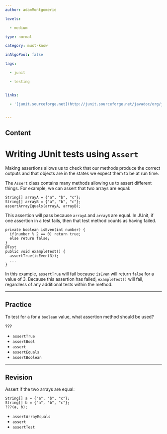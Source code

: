 ```yaml
---
author: adamMontgomerie

levels:

  - medium

type: normal

category: must-know

inAlgoPool: false

tags:

  - junit

  - testing


links:

  - '[junit.sourceforge.net](http://junit.sourceforge.net/javadoc/org/junit/Assert.html){website}'


---
```

## Content
# Writing JUnit tests using `Assert`

Making assertions allows us to check that our methods produce the correct outputs and that objects are in the states we expect them to be at run time.

The `Assert` class contains many methods allowing us to assert different things. For example, we can assert that two arrays are equal:
```
String[] arrayA = {"a", "b", "c"};
String[] arrayB = {"a", "b", "c"};
assertArrayEquals(arrayA, arrayB);
```
This assertion will pass because `arrayA` and `arrayB` are equal. In JUnit, if one assertion in a test fails, then that test method counts as having failed.
```
private boolean isEven(int number) {
  if(number % 2 == 0) return true;
  else return false;
}
@Test
public void exampleTest() {
  assertTrue(isEven(3));
  ...
}
```
In this example, `assertTrue` will fail because `isEven` will return `false` for a value of 3. Because this assertion has failed, `exampleTest()` will fail, regardless of any additional tests within the method.

---
## Practice

To test for a for a `boolean` value, what assertion method should be used?

???


* `assertTrue` 
* `assertBool` 
* `assert` 
* `assertEquals` 
* `assertBoolean`

---
## Revision

Assert if the two arrays are equal:

```
String[] a = {"a", "b", "c"};
String[] b = {"a", "b", "c"};
???(a, b);
```


* `assertArrayEquals` 
* `assert` 
* `assertTest`

